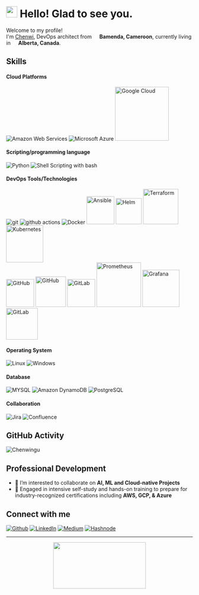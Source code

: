 <!-- Header Section -->
<h1><img src="https://emojis.slackmojis.com/emojis/images/1531849430/4246/blob-sunglasses.gif?1531849430" width="30"/> Hello! Glad to see you.</h1>
<p>Welcome to my profile! </br> I'm <a href="https://www.linkedin.com/in/chenwingu/" target="_blank" rel="noreferrer">Chenwi</a>, DevOps architect from <img src="https://github.com/Chenwingu/front_end/blob/master/cmr.png" width="13"/> <b>Bamenda, Cameroon</b>, currently living in <img src="https://github.com/Chenwingu/front_end/blob/master/can.png" width="13"/> <b>Alberta, Canada</b>. </p>

<!-- Skills Section -->

 ## Skills

<!-- Cloud Platforms -->
#### Cloud Platforms
<p>
  <img alt="Amazon Web Services" src="https://img.shields.io/badge/Amazon_Web_services-FF9900?style=for-the-badge&logo=amazonaws&logoColor=white" />
  <img alt="Microsoft Azure" src="https://img.shields.io/badge/microsoft%20azure-0089D6?style=for-the-badge&logo=microsoft-azure&logoColor=white" />
  <img alt="Google Cloud" src="https://img.shields.io/badge/-Google_Cloud-1a73e8?style=flat-square&logo=google-cloud&logoColor=white" width="145"/>
</p>

<!-- Scripting Section -->
#### Scripting/programming language
<p>
  <img alt="Python" src="https://img.shields.io/badge/Python-FFD43B?style=for-the-badge&logo=python&logoColor=blue" />
  <img alt="Shell Scripting with bash" src="https://img.shields.io/badge/Shell_Scripting_with_bash-121011?style=for-the-badge&logo=gnu-bash&logoColor=white" />
</p>

<!-- DevOps Tools/Technologies Section -->
#### DevOps Tools/Technologies
<p>
 <img alt="git" src="https://img.shields.io/badge/-Git-F05032?style=flat-square&logo=git&logoColor=white" /> 
 <img alt="github actions" src="https://img.shields.io/badge/-Github_Actions-2088FF?style=flat-square&logo=github-actions&logoColor=white" />
 <img alt="Docker" src="https://img.shields.io/badge/-Docker-46a2f1?style=flat-square&logo=docker&logoColor=white" />
 <img alt="Ansible" src="https://img.shields.io/badge/Ansible-000000?style=for-the-badge&logo=ansible&logoColor=white" width="75"/>
 <img alt="Helm" src="https://img.shields.io/badge/Helm-0F1689?style=for-the-badge&logo=Helm&labelColor=0F1689" width="70"/> 
 <img alt="Terraform" src="https://img.shields.io/badge/Terraform-7B42BC?style=for-the-badge&logo=terraform&logoColor=white" width="95"/> 
 <img alt="Kubernetes" src="https://img.shields.io/badge/kubernetes-326ce5.svg?&style=for-the-badge&logo=kubernetes&logoColor=white" width="100"/> <br>
 <img alt="GitHub" src="https://img.shields.io/badge/GitHub-100000?style=for-the-badge&logo=github&logoColor=white" width="75"/>
 <img alt="GitHub" src="https://img.shields.io/badge/Argo%20CD-1e0b3e?style=for-the-badge&logo=argo&logoColor=#d16044" width="82"/> 
 <img alt="GitLab" src="https://img.shields.io/badge/GitLab-330F63?style=for-the-badge&logo=gitlab&logoColor=white" width="75"/>
 <img alt="Prometheus" src="https://img.shields.io/badge/Prometheus-000000?style=for-the-badge&logo=prometheus&labelColor=000000" width="120"/>
 <img alt="Grafana" src="https://img.shields.io/badge/Grafana-F2F4F9?style=for-the-badge&logo=grafana&logoColor=orange&labelColor=F2F4F9" width="100"/> 
 <img alt="GitLab" src="https://img.shields.io/badge/Jenkins-D24939?style=for-the-badge&logo=Jenkins&logoColor=white" width="85"/>
</p>

<!-- Operating System -->
#### Operating System
<p>
  <img alt="Linux" src="https://img.shields.io/badge/Linux-FCC624?style=for-the-badge&logo=linux&logoColor=black" />
  <img alt="Windows" src="https://img.shields.io/badge/Windows-0078D6?style=for-the-badge&logo=windows&logoColor=white" />
</p>

<!-- Database -->
#### Database
<p>
  <img alt="MYSQL" src="https://img.shields.io/badge/MySQL-005C84?style=for-the-badge&logo=mysql&logoColor=white" />
  <img alt="Amazon DynamoDB" src="https://img.shields.io/badge/Amazon%20DynamoDB-4053D6?style=for-the-badge&logo=Amazon%20DynamoDB&logoColor=white" />
  <img alt="PostgreSQL" src="https://img.shields.io/badge/PostgreSQL-316192?style=for-the-badge&logo=postgresql&logoColor=white" />
</p>

<!-- Documentation Section -->
#### Collaboration
<p>
  <img alt="Jira" src="https://img.shields.io/badge/Jira-0052CC?style=for-the-badge&logo=Jira&logoColor=white" />
  <img alt="Confluence" src="https://img.shields.io/badge/Confluence-0052CC?style=for-the-badge&logo=Confluence&logoColor=white" />
</p>

<!-- Stats and GitHub activity -->
## GitHub Activity
<p align="left"> <img src="https://komarev.com/ghpvc/?username=Chenwingu&label=Profile%20views&color=0e75b6&style=flat" alt="Chenwingu" /> </p>

<!-- Professional Development -->
## Professional Development

- 👯 I’m interested to collaborate on **AI, ML and Cloud-native Projects**
- 🌱 Engaged in intensive self-study and hands-on training to prepare for industry-recognized certifications including **AWS, GCP, & Azure**

<!-- Contact Section -->
## Connect with me
<p><a href="https://github.com/Chenwingu" target="_blank"><img alt="Github" src="https://img.shields.io/badge/GitHub-%2312100E.svg?&style=for-the-badge&logo=Github&logoColor=white" /></a> <a href="https://linkedin.com/in/chenwingu" target="_blank"><img alt="LinkedIn" src="https://img.shields.io/badge/LinkedIn-0077B5?style=for-the-badge&logo=linkedin&logoColor=white" /></a> <a href="https://medium.com/@chenwingu" target="_blank"><img alt="Medium" src="https://img.shields.io/badge/medium-%2312100E.svg?&style=for-the-badge&logo=medium&logoColor=white" /></a> <a href="https://chenwingu.hashnode.dev" target="_blank"><img alt="Hashnode" src="https://img.shields.io/badge/hashnode-%2312100E.svg?&style=for-the-badge&logo=hashnode&logoColor=white" /></a> 
</p>

---------
<p align="center"><img height="125" width="250" src="https://github.com/Chenwingu/Chenwingu/blob/main/AI_Dev.gif" /> </p>
